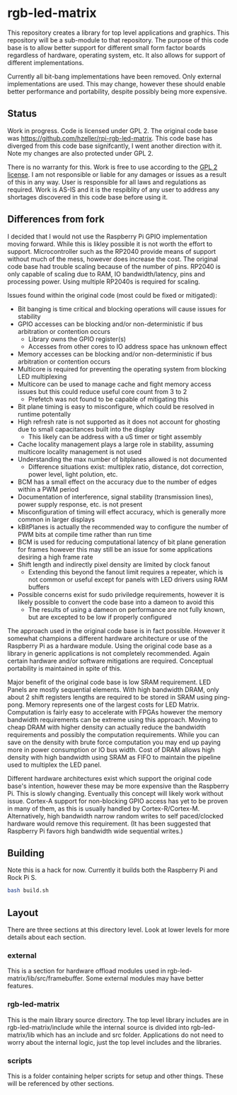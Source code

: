 # rgb-led-matrix
This repository creates a library for top level applications and graphics. This repository will be a sub-module to that repository. The purpose of this code base is to allow better support for different small form factor boards regardless of hardware, operating system, etc. It also allows for support of different implementations.

Currently all bit-bang implementations have been removed. Only external implementations are used. This may change, however these should enable better performance and portability, despite possibly being more expensive.

## Status
Work in progress. Code is licensed under GPL 2. The original code base was https://github.com/hzeller/rpi-rgb-led-matrix. This code base has diverged from this code base signifcantly, I went another direction with it. Note my changes are also protected under GPL 2.

There is no warranty for this. Work is free to use according to the [GPL 2 license](COPYING). I am not responsible or liable for any damages or issues as a result of this in any way. User is responsible for all laws and regulations as required. Work is AS-IS and it is the respiblity of any user to address any shortages discovered in this code base before using it.

## Differences from fork
I decided that I would not use the Raspberry Pi GPIO implementation moving forward. While this is likley possible it is not worth the effort to support. Microcontroller such as the RP2040 provide means of support without much of the mess, however does increase the cost. The original code base had trouble scaling because of the number of pins. RP2040 is only capable of scaling due to RAM, IO bandwidth/latency, pins and processing power. Using multiple RP2040s is required for scaling.

Issues found within the original code (most could be fixed or mitigated):
* Bit banging is time critical and blocking operations will cause issues for stability
* GPIO accesses can be blocking and/or non-deterministic if bus arbitration or contention occurs
  * Library owns the GPIO register(s)
  * Accesses from other cores to IO address space has unknown effect
* Memory accesses can be blocking and/or non-deterministic if bus arbitration or contention occurs
* Multicore is required for preventing the operating system from blocking LED multiplexing
* Multicore can be used to manage cache and fight memory access issues but this could reduce useful core count from 3 to 2
  * Prefetch was not found to be capable of mitigating this
* Bit plane timing is easy to misconfigure, which could be resolved in runtime potentally
* High refresh rate is not supported as it does not account for ghosting due to small capacitances built into the display
  * This likely can be address with a uS timer or tight assembly
* Cache locality management plays a large role in stability, assuming multicore locality management is not used
* Understanding the max number of bitplanes allowed is not documented
  * Difference situations exist: multiplex ratio, distance, dot correction, power level, light polution, etc.
* BCM has a small effect on the accuracy due to the number of edges within a PWM period
* Documentation of interference, signal stability (transmission lines), power supply response, etc. is not present
* Misconfiguration of timing will effect accuracy, which is generally more common in larger displays
* kBitPlanes is actually the recommended way to configure the number of PWM bits at compile time rather than run time
* BCM is used for reducing computational latency of bit plane generation for frames however this may still be an issue for some applications desiring a high frame rate
* Shift length and indirectly pixel density are limited by clock fanout
  * Extending this beyond the fanout limit requires a repeater, which is not common or useful except for panels with LED drivers using RAM buffers
* Possible concerns exist for sudo priviledge requirements, however it is likely possible to convert the code base into a dameon to avoid this
  * The results of using a dameon on performance are not fully known, but are excepted to be low if properly configured

The approach used in the original code base is in fact possible. However it somewhat champions a different hardware architecture or use of the Raspberry Pi as a hardware module. Using the original code base as a library in generic applications is not completely recommended. Again certain hardware and/or software mitigations are required. Conceptual portability is maintained in spite of this.

Major benefit of the original code base is low SRAM requirement. LED Panels are mostly sequential elements. With high bandwidth DRAM, only about 2 shift registers lengths are required to be stored in SRAM using ping-pong. Memory represents one of the largest costs for LED Matrix. Computation is fairly easy to accelerate with FPGAs however the memory bandwidth requirements can be extreme using this approach. Moving to cheap DRAM with higher density can actually reduce the bandwidth requirements and possibly the computation requirements. While you can save on the density with brute force computation you may end up paying more in power consumption or IO bus width. Cost of DRAM allows high density with high bandwidth using SRAM as FIFO to maintain the pipeline used to multiplex the LED panel.

Different hardware architectures exist which support the original code base's intention, however these may be more expensive than the Raspberry Pi. This is slowly changing. Eventually this concept will likely work without issue. Cortex-A support for non-blocking GPIO access has yet to be proven in many of them, as this is usually handled by Cortex-R/Cortex-M. Alternatively, high bandwidth narrow random writes to self paced/clocked hardware would remove this requirement. (It has been suggested that Raspberry Pi favors high bandwidth wide sequential writes.)

## Building
Note this is a hack for now. Currently it builds both the Raspberry Pi and Rock Pi S.

```bash
bash build.sh
```

## Layout
There are three sections at this directory level. Look at lower levels for more details about each section.

### external
This is a section for hardware offload modules used in rgb-led-matrix/lib/src/framebuffer. Some external modules may have better features.

### rgb-led-matrix
This is the main library source directory. The top level library includes are in rgb-led-matrix/include while the internal source is divided into rgb-led-matrix/lib which has an include and src folder. Applications do not need to worry about the internal logic, just the top level includes and the libraries.

### scripts
This is a folder containing helper scripts for setup and other things. These will be referenced by other sections.
